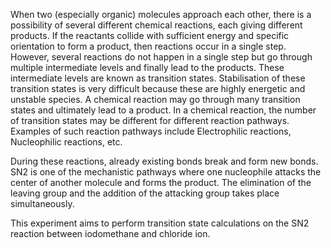 When two (especially organic) molecules approach each other, there is a possibility of several different chemical reactions, each giving different products. If the reactants collide with sufficient energy and specific orientation to form a product, then reactions occur in a single step. However, several reactions do not happen in a single step but go through multiple intermediate levels and finally lead to the products. These intermediate levels are known as transition states. Stabilisation of these transition states is very difficult because these are highly energetic and unstable species. A chemical reaction may go through many transition states and ultimately lead to a product. In a chemical reaction, the number of transition states may be different for different reaction pathways. Examples of such reaction pathways include Electrophilic reactions, Nucleophilic reactions, etc.

During these reactions, already existing bonds break and form new bonds. SN2 is one of the mechanistic pathways where one nucleophile attacks the center of another molecule and forms the product. The elimination of the leaving group and the addition of the attacking group takes place simultaneously.

This experiment aims to perform transition state calculations on the SN2 reaction between iodomethane and chloride ion.
